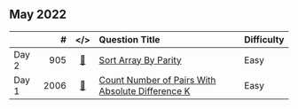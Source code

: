 ## May 2022

||#|</>|Question Title|Difficulty|
|:--|--:|:-:|:--|:--|
|Day 2|905|[📎](../src/q_901_950/q0905.cc)|[Sort Array By Parity](https://leetcode.com/problems/sort-array-by-parity/)|Easy|
|Day 1|2006|[📎](../src/q_2001_2050/q2006.cc)|[Count Number of Pairs With Absolute Difference K](https://leetcode.com/problems/count-number-of-pairs-with-absolute-difference-k/)|Easy|


